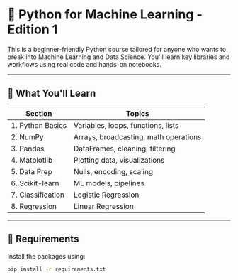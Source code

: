 # 🧠 Python for Machine Learning - Edition 1

This is a beginner-friendly Python course tailored for anyone who wants to break into Machine Learning and Data Science. You'll learn key libraries and workflows using real code and hands-on notebooks.

---

## 🚀 What You'll Learn

| Section | Topics |
|--------|--------|
| 1. Python Basics | Variables, loops, functions, lists |
| 2. NumPy | Arrays, broadcasting, math operations |
| 3. Pandas | DataFrames, cleaning, filtering |
| 4. Matplotlib | Plotting data, visualizations |
| 5. Data Prep | Nulls, encoding, scaling |
| 6. Scikit-learn | ML models, pipelines |
| 7. Classification | Logistic Regression |
| 8. Regression | Linear Regression |

---

## 📁 Requirements

Install the packages using:

```bash
pip install -r requirements.txt

